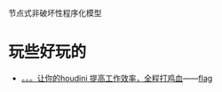 节点式非破坏性程序化模型

# 玩些好玩的

* [。。。让你的houdini 提高工作效率，全程打鸡血](https://www.bilibili.com/video/BV15M4y1u7qf)——[flag](https://80.lv/articles/template-flag-kitty-using-event-callbacks-in-houdini/)
